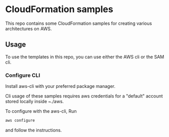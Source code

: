 # CloudFormation samples

This repo contains some CloudFormation samples for creating various architectures on AWS.

## Usage

To use the templates in this repo, you can use either the AWS cli or the SAM cli.

### Configure CLI

Install aws-cli with your preferred package manager.

Cli usage of these samples requires aws credentials for a "default" account stored locally inside ~./aws.

To configure with the aws-cli, Run

```bash
aws configure
```

and follow the instructions.
